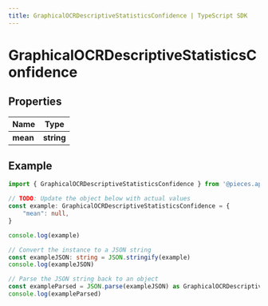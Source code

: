 ```yaml
---
title: GraphicalOCRDescriptiveStatisticsConfidence | TypeScript SDK
---
```



# GraphicalOCRDescriptiveStatisticsConfidence


## Properties

Name | Type
------------ | -------------
**mean** | **string**

## Example

```typescript
import { GraphicalOCRDescriptiveStatisticsConfidence } from '@pieces.app/pieces-os-client'

// TODO: Update the object below with actual values
const example: GraphicalOCRDescriptiveStatisticsConfidence = {
    "mean": null,
}

console.log(example)

// Convert the instance to a JSON string
const exampleJSON: string = JSON.stringify(example)
console.log(exampleJSON)

// Parse the JSON string back to an object
const exampleParsed = JSON.parse(exampleJSON) as GraphicalOCRDescriptiveStatisticsConfidence
console.log(exampleParsed)
```


